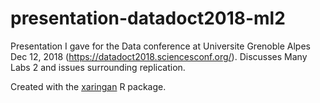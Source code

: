 # presentation-datadoct2018-ml2
Presentation I gave for the Data conference at Universite Grenoble Alpes Dec 12, 2018 (https://datadoct2018.sciencesconf.org/). Discusses Many Labs 2 and issues surrounding replication.

Created with the [xaringan](https://github.com/yihui/xaringan) R package.

